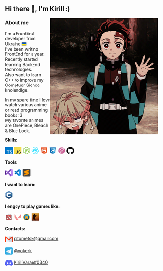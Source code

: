 ## Hi there 👋, I'm Kirill :)

<img align="right" src='./assets/gifs/Tanjirou-demon-slayer.gif' />
<!-- <img height="400" align="center" src='./assets/giphy.gif' /> -->

### About me

I'm a FrontEnd developer from Ukraine <img height="10" src="./assets/ukraineFlag.svg"></br>
I've been writing FrontEnd for a year. </br>
Recently started learning BackEnd technologies. </br>
Also want to learn C++ to improve my Comptuer Sience knolendlge.

In my spare time I love watch various anime or read programming books :3 </br>
My favorite animes are OnePiece, Bleach & Blue Lock.


**Skills:**
</br>

<code><img height="25" alt="Type Script"	src="./assets/ts.svg"></code>
<code><img height="25" alt="Java Script"	src="./assets/js.svg"></code>
<code><img height="25" alt="node Js"	src="./assets/nodejs.svg"></code>
<code><img height="25" alt="React"	src="./assets/react.svg"></code>
<code><img height="25" alt="HTML"	src="./assets/html.svg"></code>
<code><img height="25" alt="CSS"	src="./assets/css.svg"></code>
<code><img height="25" alt="scss"	src="./assets/scss.svg"></code>
<code><img height="25" alt="github"	src="./assets/github.svg"></code>

**Tools:**
</br>

<code><img height="25" alt="Visual Studio" src="./assets/visualStudio.svg"></code>
<code><img height="25" alt="Visual Studio Code" src="./assets/vscode.svg"></code>
<code><img height="25" alt="Sublime Text" src="./assets/sublimeText.svg"></code>

**I want to learn:**
</br>

<code><img height="25"	src="./assets/c++.svg"></code>

**I engoy to play games like:**
</br>

<code><img height="25" alt="dota 2"	src="./assets/dota2.svg"></code>
<code><img height="25" alt="Valorant"	src="./assets/valorant.svg"></code>
<code><img height="25" alt="World Of Warcraft"	src="./assets/worldOfWarcraft.png"></code>
<code><img height="25" alt="Counter Strike: Global Offensive"	src="./assets/csGo.png"></code>

**Contacts:**

<p> 
	<img height="25" align="center" src="./assets/gmail.svg"> 
	<a href="mailto:pitometsk@gmail.com">
		pitometsk@gmail.com
	</a>
</p>

<p> 
	<img height="25" align="center" src="./assets/telegram.svg" target="_blank" > 
	<a href="https://t.me/vokerK" target="_blank" >
		@vokerk
	</a>
</p>

<p> 
	<img height="25" align="center" src="./assets/discord.svg" target="_blank" >
	<a href="https://discordapp.com/users/0340" target="_blank" >
		KirillVaran#0340
	</a>
</p>
